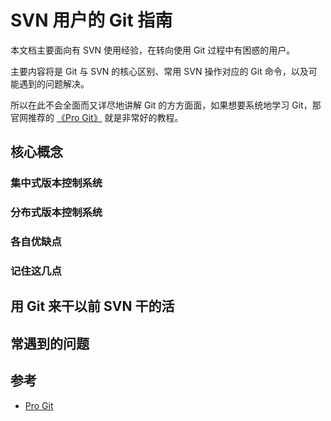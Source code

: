 # SVN 用户的 Git 指南

本文档主要面向有 SVN 使用经验，在转向使用 Git 过程中有困惑的用户。

主要内容将是 Git 与 SVN 的核心区别、常用 SVN 操作对应的 Git 命令，以及可能遇到的问题解决。

所以在此不会全面而又详尽地讲解 Git 的方方面面，如果想要系统地学习 Git，那官网推荐的 [《Pro Git》](https://git-scm.com/book/zh/v2) 就是非常好的教程。

## 核心概念

### 集中式版本控制系统

### 分布式版本控制系统

### 各自优缺点

### 记住这几点

## 用 Git 来干以前 SVN 干的活

## 常遇到的问题

## 参考

* [Pro Git](https://git-scm.com/book/zh/v2)
